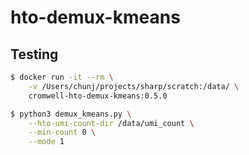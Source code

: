 # hto-demux-kmeans

## Testing

```bash
$ docker run -it --rm \
    -v /Users/chunj/projects/sharp/scratch:/data/ \
    cromwell-hto-demux-kmeans:0.5.0
```

```bash
$ python3 demux_kmeans.py \
    --hto-umi-count-dir /data/umi_count \
    --min-count 0 \
    --mode 1
```
